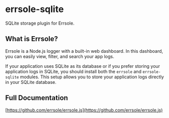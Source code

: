 # errsole-sqlite

SQLite storage plugin for Errsole.

## What is Errsole?

Errsole is a Node.js logger with a built-in web dashboard. In this dashboard, you can easily view, filter, and search your app logs.

If your application uses SQLite as its database or if you prefer storing your application logs in SQLite, you should install both the `errsole` and `errsole-sqlite` modules. This setup allows you to store your application logs directly in your SQLite database.

## Full Documentation

[https://github.com/errsole/errsole.js](https://github.com/errsole/errsole.js)